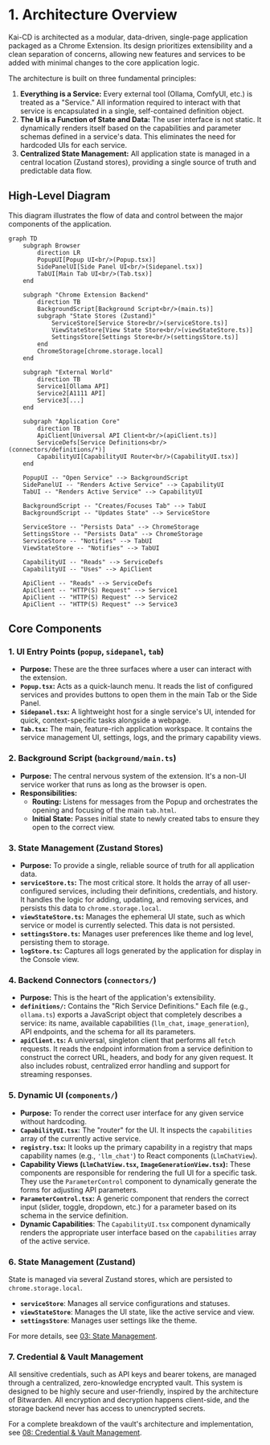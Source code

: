# 1. Architecture Overview

Kai-CD is architected as a modular, data-driven, single-page application packaged as a Chrome Extension. Its design prioritizes extensibility and a clean separation of concerns, allowing new features and services to be added with minimal changes to the core application logic.

The architecture is built on three fundamental principles:

1.  **Everything is a Service:** Every external tool (Ollama, ComfyUI, etc.) is treated as a "Service." All information required to interact with that service is encapsulated in a single, self-contained definition object.
2.  **The UI is a Function of State and Data:** The user interface is not static. It dynamically renders itself based on the capabilities and parameter schemas defined in a service's data. This eliminates the need for hardcoded UIs for each service.
3.  **Centralized State Management:** All application state is managed in a central location (Zustand stores), providing a single source of truth and predictable data flow.

## High-Level Diagram

This diagram illustrates the flow of data and control between the major components of the application.

```mermaid
graph TD
    subgraph Browser
        direction LR
        PopupUI[Popup UI<br/>(Popup.tsx)]
        SidePanelUI[Side Panel UI<br/>(Sidepanel.tsx)]
        TabUI[Main Tab UI<br/>(Tab.tsx)]
    end

    subgraph "Chrome Extension Backend"
        direction TB
        BackgroundScript[Background Script<br/>(main.ts)]
        subgraph "State Stores (Zustand)"
            ServiceStore[Service Store<br/>(serviceStore.ts)]
            ViewStateStore[View State Store<br/>(viewStateStore.ts)]
            SettingsStore[Settings Store<br/>(settingsStore.ts)]
        end
        ChromeStorage[chrome.storage.local]
    end

    subgraph "External World"
        direction TB
        Service1[Ollama API]
        Service2[A1111 API]
        Service3[...]
    end

    subgraph "Application Core"
        direction TB
        ApiClient[Universal API Client<br/>(apiClient.ts)]
        ServiceDefs[Service Definitions<br/>(connectors/definitions/*)]
        CapabilityUI[CapabilityUI Router<br/>(CapabilityUI.tsx)]
    end

    PopupUI -- "Open Service" --> BackgroundScript
    SidePanelUI -- "Renders Active Service" --> CapabilityUI
    TabUI -- "Renders Active Service" --> CapabilityUI

    BackgroundScript -- "Creates/Focuses Tab" --> TabUI
    BackgroundScript -- "Updates State" --> ServiceStore

    ServiceStore -- "Persists Data" --> ChromeStorage
    SettingsStore -- "Persists Data" --> ChromeStorage
    ServiceStore -- "Notifies" --> TabUI
    ViewStateStore -- "Notifies" --> TabUI

    CapabilityUI -- "Reads" --> ServiceDefs
    CapabilityUI -- "Uses" --> ApiClient

    ApiClient -- "Reads" --> ServiceDefs
    ApiClient -- "HTTP(S) Request" --> Service1
    ApiClient -- "HTTP(S) Request" --> Service2
    ApiClient -- "HTTP(S) Request" --> Service3
```

## Core Components

### 1. UI Entry Points (`popup`, `sidepanel`, `tab`)

-   **Purpose:** These are the three surfaces where a user can interact with the extension.
-   **`Popup.tsx`:** Acts as a quick-launch menu. It reads the list of configured services and provides buttons to open them in the main Tab or the Side Panel.
-   **`Sidepanel.tsx`:** A lightweight host for a single service's UI, intended for quick, context-specific tasks alongside a webpage.
-   **`Tab.tsx`:** The main, feature-rich application workspace. It contains the service management UI, settings, logs, and the primary capability views.

### 2. Background Script (`background/main.ts`)

-   **Purpose:** The central nervous system of the extension. It's a non-UI service worker that runs as long as the browser is open.
-   **Responsibilities:**
    -   **Routing:** Listens for messages from the Popup and orchestrates the opening and focusing of the main `tab.html`.
    -   **Initial State:** Passes initial state to newly created tabs to ensure they open to the correct view.

### 3. State Management (Zustand Stores)

-   **Purpose:** To provide a single, reliable source of truth for all application data.
-   **`serviceStore.ts`:** The most critical store. It holds the array of all user-configured services, including their definitions, credentials, and history. It handles the logic for adding, updating, and removing services, and persists this data to `chrome.storage.local`.
-   **`viewStateStore.ts`:** Manages the ephemeral UI state, such as which service or model is currently selected. This data is not persisted.
-   **`settingsStore.ts`:** Manages user preferences like theme and log level, persisting them to storage.
-   **`logStore.ts`:** Captures all logs generated by the application for display in the Console view.

### 4. Backend Connectors (`connectors/`)

-   **Purpose:** This is the heart of the application's extensibility.
-   **`definitions/`:** Contains the "Rich Service Definitions." Each file (e.g., `ollama.ts`) exports a JavaScript object that completely describes a service: its name, available capabilities (`llm_chat`, `image_generation`), API endpoints, and the schema for all its parameters.
-   **`apiClient.ts`:** A universal, singleton client that performs all `fetch` requests. It reads the endpoint information from a service definition to construct the correct URL, headers, and body for any given request. It also includes robust, centralized error handling and support for streaming responses.

### 5. Dynamic UI (`components/`)

-   **Purpose:** To render the correct user interface for any given service without hardcoding.
-   **`CapabilityUI.tsx`:** The "router" for the UI. It inspects the `capabilities` array of the currently active service.
-   **`registry.tsx`:** It looks up the primary capability in a registry that maps capability names (e.g., `'llm_chat'`) to React components (`LlmChatView`).
-   **Capability Views (`LlmChatView.tsx`, `ImageGenerationView.tsx`):** These components are responsible for rendering the full UI for a specific task. They use the `ParameterControl` component to dynamically generate the forms for adjusting API parameters.
-   **`ParameterControl.tsx`:** A generic component that renders the correct input (slider, toggle, dropdown, etc.) for a parameter based on its schema in the service definition.
-   **Dynamic Capabilities**: The `CapabilityUI.tsx` component dynamically renders the appropriate user interface based on the `capabilities` array of the active service.

### 6. State Management (Zustand)

State is managed via several Zustand stores, which are persisted to `chrome.storage.local`.

-   **`serviceStore`**: Manages all service configurations and statuses.
-   **`viewStateStore`**: Manages the UI state, like the active service and view.
-   **`settingsStore`**: Manages user settings like the theme.

For more details, see [03: State Management](./03_State_Management.md).

### 7. Credential & Vault Management

All sensitive credentials, such as API keys and bearer tokens, are managed through a centralized, zero-knowledge encrypted vault. This system is designed to be highly secure and user-friendly, inspired by the architecture of Bitwarden. All encryption and decryption happens client-side, and the storage backend never has access to unencrypted secrets.

For a complete breakdown of the vault's architecture and implementation, see [08: Credential & Vault Management](./08_Credential_And_Vault_Management.md). 